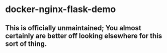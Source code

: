 # docker-nginx-flask-demo

## This is officially unmaintained; You almost certainly are better off looking elsewhere for this sort of thing.